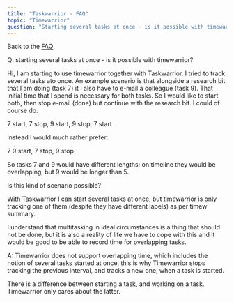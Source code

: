 ```yaml
---
title: "Taskwarrior - FAQ"
topic: "Timewarrior"
question: "Starting several tasks at once - is it possible with timewarrior?"
---
```


Back to the [FAQ](/support/faq)

Q: starting several tasks at once - is it possible with timewarrior?

Hi, I am starting to use timewarrior together with Taskwarrior. I tried to track several tasks ato once. An example scenario is that alongside a research bit that I am doing (task 7) it I also have to e-mail a colleague (task 9). That initial time that I spend is necessary for both tasks. So I would like to start both, then stop e-mail (done) but continue with the research bit. I could of course do:

7 start, 7 stop, 9 start, 9 stop, 7 start

instead I would much rather prefer:

7 9 start, 7 stop, 9 stop

So tasks 7 and 9 would have different lengths; on timeline they would be overlapping, but 9 would be longer than 5.

Is this kind of scenario possible? 

With Taskwarrior I can start several tasks at once, but timewarrior is only tracking one of them (despite they have different labels) as per timew summary.

I understand that multitasking in ideal circumstances is a thing that should not be done, but it is also a reality of life we have to cope with this and it would be good to be able to record time for overlapping tasks. 

A: Timewarrior does not support overlapping time, which includes the notion of several tasks started at once, this is why Timewarrior stops tracking the previous interval, and tracks a new one, when a task is started.

There is a difference between starting a task, and working on a task.
Timewarrior only cares about the latter.

